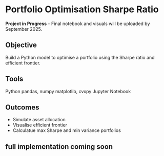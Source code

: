 # Portfolio Optimisation Sharpe Ratio
**Project in Progress** - Final notebook and visuals will be uploaded by September 2025. 
## Objective 
Build a Python model to optimise a portfolio using the Sharpe ratio and efficient frontier.
## Tools
Python 
pandas, numpy 
matplotlib, cvxpy 
Jupyter Notebook 
## Outcomes
- Simulate asset allocation
- Visualise efficient frontier
- Calculatue max Sharpe and min variance portfolios
## full implementation coming soon 
 
